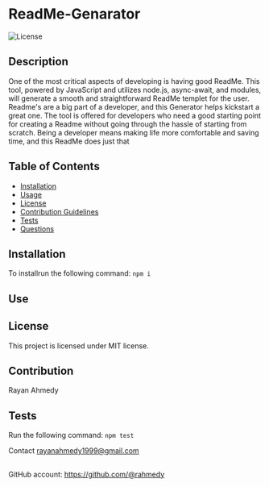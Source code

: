 # ReadMe-Genarator
      
    
![License](https://img.shields.io/badge/License-MIT-blue.svg)
## Description
One of the most critical aspects of developing is having good ReadMe. This tool, powered by JavaScript and utilizes node.js, async-await, and modules, will generate a smooth and straightforward ReadMe templet for the user. Readme's are a big part of a developer, and this Generator helps kickstart a great one. The tool is offered for developers who need a good starting point for creating a Readme without going through the hassle of starting from scratch. Being a developer means making life more comfortable and saving time, and this ReadMe does just that
## Table of Contents
* [Installation](#installation)
* [Usage](#usage)
* [License](#license)
* [Contribution Guidelines](#contribution-guidelines)
* [Tests](#tests)
* [Questions](#questions)
## Installation
To installrun the following command:
``` npm i ```
## Use

## License
This project is licensed under MIT license.
## Contribution 
Rayan Ahmedy
## Tests
Run the following command:
``` npm test ```


Contact rayanahmedy1999@gmail.com
##
GitHub account:  https://github.com/@rahmedy
